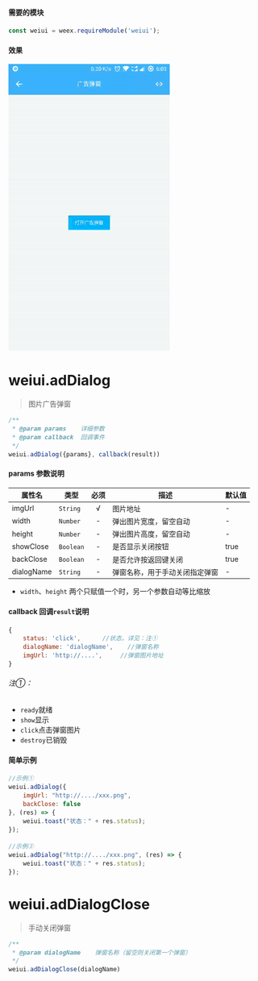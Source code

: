 #### 需要的模块

```js
const weiui = weex.requireModule('weiui');
```

#### 效果

![](media/ezgif-1-459e6f8c95.gif)

# weiui.adDialog

> 图片广告弹窗

```js
/**
 * @param params    详细参数
 * @param callback  回调事件
 */
weiui.adDialog({params}, callback(result))
```

#### params 参数说明

| 属性名 | 类型 | 必须 | 描述 | 默认值 |
| --- | --- | :-: | --- | --- |
| imgUrl | `String` | √ | 图片地址 | - |
| width | `Number` | - | 弹出图片宽度，留空自动 | - |
| height | `Number` | - | 弹出图片高度，留空自动 | - |
| showClose | `Boolean` | - | 是否显示关闭按钮 | true |
| backClose | `Boolean` | - | 是否允许按返回键关闭 | true |
| dialogName | `String` | - | 弹窗名称，用于手动关闭指定弹窗 | - |

* `width`、`height` 两个只赋值一个时，另一个参数自动等比缩放

#### callback 回调`result`说明

```js
{
    status: 'click',      //状态，详见：注①
    dialogName: 'dialogName',    //弹窗名称
    imgUrl: 'http://....',     //弹窗图片地址
}
```
###### 注①：

- `ready`就绪
- `show`显示
- `click`点击弹窗图片
- `destroy`已销毁

#### 简单示例

```js
//示例①
weiui.adDialog({
    imgUrl: "http://..../xxx.png",
    backClose: false
}, (res) => {
    weiui.toast("状态：" + res.status);
});

//示例②
weiui.adDialog("http://..../xxx.png", (res) => {
    weiui.toast("状态：" + res.status);
});
```

# weiui.adDialogClose

> 手动关闭弹窗

```js
/**
 * @param dialogName    弹窗名称（留空则关闭第一个弹窗）
 */
weiui.adDialogClose(dialogName)
```


